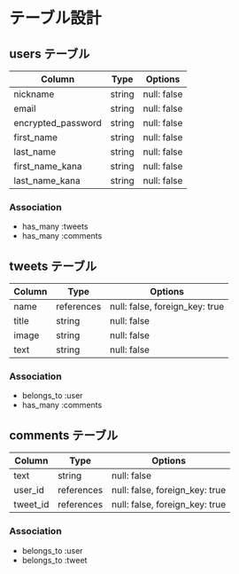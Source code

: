 # テーブル設計

## users テーブル

| Column                | Type     | Options     |
| ----------------------| -------- | ------------|
| nickname              | string   | null: false |
| email                 | string   | null: false |
| encrypted_password    | string   | null: false |
| first_name            | string   | null: false |
| last_name             | string   | null: false |
| first_name_kana       | string   | null: false |
| last_name_kana        | string   | null: false |

### Association

- has_many :tweets
- has_many :comments

## tweets テーブル

| Column      | Type       | Options                        |
| ----------- | ---------- | ------------------------------ |
| name        | references | null: false, foreign_key: true |     
| title       | string     | null: false                    |
| image       | string     | null: false                    |
| text        | string     | null: false                    |

### Association

- belongs_to :user
- has_many :comments

## comments テーブル

| Column    | Type       | Options                        |
| --------- | ---------- | ------------------------------ |
| text      | string     | null: false                    |
| user_id   | references | null: false, foreign_key: true |
| tweet_id  | references | null: false, foreign_key: true |

### Association

- belongs_to :user
- belongs_to :tweet
